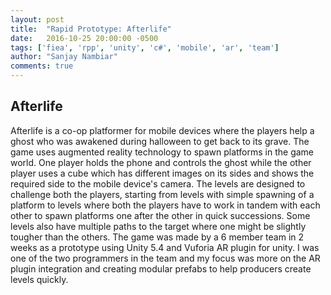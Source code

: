 ```yaml
---
layout: post
title:  "Rapid Prototype: Afterlife"
date:   2016-10-25 20:00:00 -0500
tags: ['fiea', 'rpp', 'unity', 'c#', 'mobile', 'ar', 'team']
author: "Sanjay Nambiar"
comments: true
---
```


## Afterlife

Afterlife is a co-op platformer for mobile devices where the players help a ghost who was awakened during halloween to get back to its grave.
The game uses augmented reality technology to spawn platforms in the game world. One player holds the phone and controls the ghost while the
other player uses a cube which has different images on its sides and shows the required side to the mobile device's camera. The levels are
designed to challenge both the players, starting from levels with simple spawning of a platform to levels where both the players have to work
in tandem with each other to spawn platforms one after the other in quick successions. Some levels also have multiple paths to the target where
one might be slightly tougher than the others. The game was made by a 6 member team in 2 weeks as a prototype using Unity 5.4 and Vuforia AR
plugin for unity. I was one of the two programmers in the team and my focus was more on the AR plugin integration and creating modular prefabs
to help producers create levels quickly.